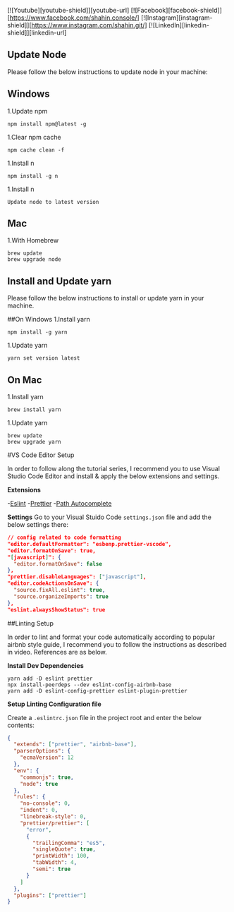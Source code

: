 [![Youtube][youtube-shield]][youtube-url]
[![Facebook][facebook-shield]][https://www.facebook.com/shahin.console/]
[![Instagram][instagram-shield]][https://www.instagram.com/shahin.git/]
[![LinkedIn][linkedin-shield]][linkedin-url]


## Update Node

Please follow the below instructions to update node in your machine:

## Windows

1.Update npm
```text
npm install npm@latest -g
```
1.Clear npm cache
```text
npm cache clean -f
```
1.Install n
```text
npm install -g n
```
1.Install n
```text
Update node to latest version
```

## Mac
1.With Homebrew
```text
brew update
brew upgrade node
```

## Install and Update yarn

Please follow the below instructions to install or update yarn in your machine.

##On Windows
1.Install yarn
```text
npm install -g yarn
```

1.Update yarn
```text
yarn set version latest
```
## On Mac

1.Install yarn
```text
brew install yarn
```
1.Update yarn
```text
brew update
brew upgrade yarn
```
#VS Code Editor Setup

In order to follow along the tutorial series, I recommend you to use Visual Studio Code Editor and install & apply the below extensions and settings.

**Extensions**

-[Eslint](https://marketplace.visualstudio.com/items?itemName=dbaeumer.vscode-eslint)
-[Prettier](https://marketplace.visualstudio.com/items?itemName=esbenp.prettier-vscode)
-[Path Autocomplete](https://marketplace.visualstudio.com/items?itemName=ionutvmi.path-autocomplete)

**Settings**
Go to your Visual Stuido Code `settings.json` file and add the below settings there:

```Json
// config related to code formatting
"editor.defaultFormatter": "esbenp.prettier-vscode",
"editor.formatOnSave": true,
"[javascript]": {
  "editor.formatOnSave": false
},
"prettier.disableLanguages": ["javascript"],
"editor.codeActionsOnSave": {
  "source.fixAll.eslint": true,
  "source.organizeImports": true
},
"eslint.alwaysShowStatus": true
```

##Linting Setup

In order to lint and format your code automatically according to popular airbnb style guide, I recommend you to follow the instructions as described in video. References are as below.

**Install Dev Dependencies**

```text
yarn add -D eslint prettier
npx install-peerdeps --dev eslint-config-airbnb-base
yarn add -D eslint-config-prettier eslint-plugin-prettier
```
**Setup Linting Configuration file**

Create a `.eslintrc.json` file in the project root and enter the below contents:

```Json
{
  "extends": ["prettier", "airbnb-base"],
  "parserOptions": {
    "ecmaVersion": 12
  },
  "env": {
    "commonjs": true,
    "node": true
  },
  "rules": {
    "no-console": 0,
    "indent": 0,
    "linebreak-style": 0,
    "prettier/prettier": [
      "error",
      {
        "trailingComma": "es5",
        "singleQuote": true,
        "printWidth": 100,
        "tabWidth": 4,
        "semi": true
      }
    ]
  },
  "plugins": ["prettier"]
}
```
